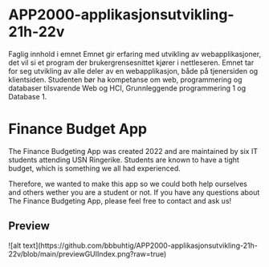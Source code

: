 # APP2000-applikasjonsutvikling-21h-22v

Faglig innhold i emnet
Emnet gir erfaring med utvikling av webapplikasjoner, det vil si et program der brukergrensesnittet kjører i nettleseren. Emnet tar for seg utvikling av alle deler av en webapplikasjon, både på tjenersiden og klientsiden. Studenten bør ha kompetanse om web, programmering og databaser tilsvarende Web og HCI, Grunnleggende programmering 1 og Database 1.

<h1>Finance Budget App</h1>

The Finance Budgeting App was created 2022 and are maintained by six IT students attending USN Ringerike. Students are known to have a tight budget, which is something we all had experienced.

Therefore, we wanted to make this app so we could both help ourselves and others wether you are a student or not. If you have any questions about The Finance Budgeting App, please feel free to contact and ask us!

<h2>Preview</h2>
 ![alt text](https://github.com/bbbuhtig/APP2000-applikasjonsutvikling-21h-22v/blob/main/previewGUIIndex.png?raw=true)


